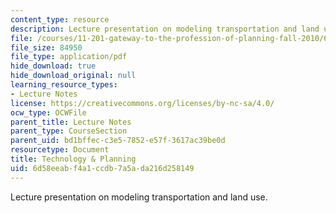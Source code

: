 ```yaml
---
content_type: resource
description: Lecture presentation on modeling transportation and land use.
file: /courses/11-201-gateway-to-the-profession-of-planning-fall-2010/6d58eeabf4a1ccdb7a5ada216d258149_MIT11_201F10_ses14_slides.pdf
file_size: 84950
file_type: application/pdf
hide_download: true
hide_download_original: null
learning_resource_types:
- Lecture Notes
license: https://creativecommons.org/licenses/by-nc-sa/4.0/
ocw_type: OCWFile
parent_title: Lecture Notes
parent_type: CourseSection
parent_uid: bd1bffec-c3e5-7852-e57f-3617ac39be0d
resourcetype: Document
title: Technology & Planning
uid: 6d58eeab-f4a1-ccdb-7a5a-da216d258149
---
```

Lecture presentation on modeling transportation and land use.